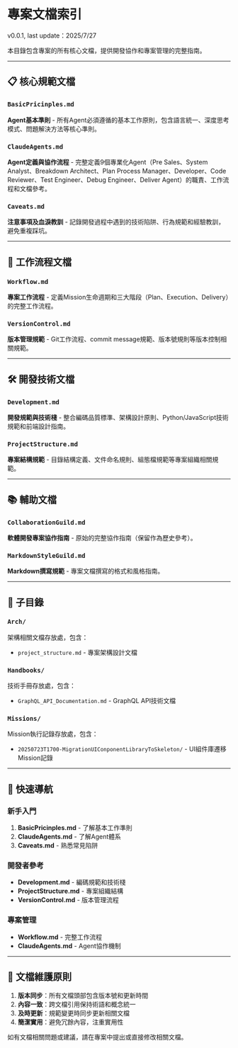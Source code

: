 # 專案文檔索引

v0.0.1, last update：2025/7/27

本目錄包含專案的所有核心文檔，提供開發協作和專案管理的完整指南。

---

## 📋 核心規範文檔

### `BasicPricinples.md`
**Agent基本準則** - 所有Agent必須遵循的基本工作原則，包含語言統一、深度思考模式、問題解決方法等核心準則。

### `ClaudeAgents.md`
**Agent定義與協作流程** - 完整定義9個專業化Agent（Pre Sales、System Analyst、Breakdown Architect、Plan Process Manager、Developer、Code Reviewer、Test Engineer、Debug Engineer、Deliver Agent）的職責、工作流程和文檔參考。

### `Caveats.md`
**注意事項及血淚教訓** - 記錄開發過程中遇到的技術陷阱、行為規範和經驗教訓，避免重複踩坑。

---

## 🔄 工作流程文檔

### `Workflow.md`
**專案工作流程** - 定義Mission生命週期和三大階段（Plan、Execution、Delivery）的完整工作流程。

### `VersionControl.md`
**版本管理規範** - Git工作流程、commit message規範、版本號規則等版本控制相關規範。

---

## 🛠️ 開發技術文檔

### `Development.md`
**開發規範與技術棧** - 整合編碼品質標準、架構設計原則、Python/JavaScript技術規範和前端設計指南。

### `ProjectStructure.md`
**專案結構規範** - 目錄結構定義、文件命名規則、組態檔規範等專案組織相關規範。

---

## 📚 輔助文檔

### `CollaborationGuild.md`
**軟體開發專案協作指南** - 原始的完整協作指南（保留作為歷史參考）。

### `MarkdownStyleGuild.md`
**Markdown撰寫規範** - 專案文檔撰寫的格式和風格指南。

---

## 📁 子目錄

### `Arch/`
架構相關文檔存放處，包含：
- `project_structure.md` - 專案架構設計文檔

### `Handbooks/`
技術手冊存放處，包含：
- `GraphQL_API_Documentation.md` - GraphQL API技術文檔

### `Missions/`
Mission執行記錄存放處，包含：
- `20250723T1700-MigrationUIConponentLibraryToSkeleton/` - UI組件庫遷移Mission記錄

---

## 🚀 快速導航

### 新手入門
1. **BasicPricinples.md** - 了解基本工作準則
2. **ClaudeAgents.md** - 了解Agent體系
3. **Caveats.md** - 熟悉常見陷阱

### 開發者參考
- **Development.md** - 編碼規範和技術棧
- **ProjectStructure.md** - 專案組織結構
- **VersionControl.md** - 版本管理流程

### 專案管理
- **Workflow.md** - 完整工作流程
- **ClaudeAgents.md** - Agent協作機制

---

## 📝 文檔維護原則

1. **版本同步**：所有文檔頭部包含版本號和更新時間
2. **內容一致**：跨文檔引用保持術語和概念統一
3. **及時更新**：規範變更時同步更新相關文檔
4. **簡潔實用**：避免冗餘內容，注重實用性

如有文檔相關問題或建議，請在專案中提出或直接修改相關文檔。